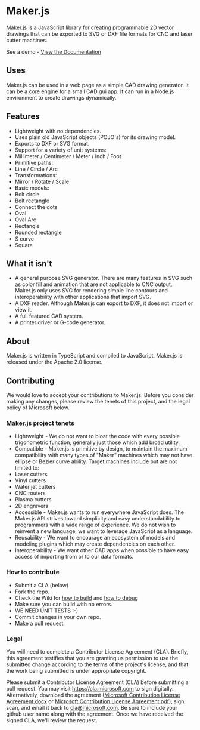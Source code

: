 # Maker.js
Maker.js is a JavaScript library for creating programmable 2D vector drawings that can be exported to SVG or DXF file formats for CNC and laser cutter machines.

See a demo - [View the Documentation](https://github.com/Microsoft/Maker.js/wiki)

## Uses
Maker.js can be used in a web page as a simple CAD drawing generator. It can be a core engine for a small CAD gui app. It can run in a Node.js environment to create drawings dynamically.

## Features
* Lightweight with no dependencies.
* Uses plain old JavaScript objects (POJO's) for its drawing model.
* Exports to DXF or SVG format.
* Support for a variety of unit systems:
 * Millimeter / Centimeter / Meter / Inch / Foot
* Primitive paths:
 * Line / Circle / Arc
* Transformations:
 * Mirror / Rotate / Scale
* Basic models:
 * Bolt circle
 * Bolt rectangle
 * Connect the dots
 * Oval
 * Oval Arc
 * Rectangle
 * Rounded rectangle
 * S curve
 * Square

## What it isn't
* A general purpose SVG generator. There are many features in SVG such as color fill and animation that are not applicable to CNC output. Maker.js only uses SVG for rendering simple line contours and interoperability with other applications that import SVG.
* A DXF reader. Although Maker.js can export to DXF, it does not import or view it.
* A full featured CAD system.
* A printer driver or G-code generator.

## About
Maker.js is written in TypeScript and compiled to JavaScript. Maker.js is released under the Apache 2.0 license.

## Contributing
We would love to accept your contributions to Maker.js. Before you consider making any changes, please review the tenets of this project, and the legal policy of Microsoft below.

### Maker.js project tenets
* Lightweight - We do not want to bloat the code with every possible trigonometric function, generally just those which add broad utility.
* Compatible - Maker.js is primitive by design, to maintain the maximum compatibility with many types of "Maker" machines which may not have ellipse or Bezier curve ability. Target machines include but are not limited to:
 * Laser cutters
 * Vinyl cutters
 * Water jet cutters
 * CNC routers
 * Plasma cutters
 * 2D engravers
* Accessible - Maker.js wants to run everywhere JavaScript does. The Maker.js API strives toward simplicity and easy understandability to programmers with a wide range of experience. We do not wish to reinvent a new language, we want to leverage JavaScript as a language.
* Reusability - We want to encourage an ecosystem of models and modeling plugins which may create dependencies on each other.
* Interoperability - We want other CAD apps when possible to have easy access of importing from or to our data formats.

### How to contribute
* Submit a CLA (below)
* Fork the repo.
* Check the Wiki for [how to build](https://github.com/Microsoft/Maker.js/wiki/Contributors-Build) and [how to debug](https://github.com/Microsoft/Maker.js/wiki/Contributors-Debug)
* Make sure you can build with no errors.
* WE NEED UNIT TESTS :-)
* Commit changes in your own repo.
* Make a pull request.

### Legal
You will need to complete a Contributor License Agreement (CLA). Briefly, this agreement testifies that you are granting us permission to use the submitted change according to the terms of the project's license, and that the work being submitted is under appropriate copyright.

Please submit a Contributor License Agreement (CLA) before submitting a pull request. You may visit https://cla.microsoft.com to sign digitally. Alternatively, download the agreement ([Microsoft Contribution License Agreement.docx](https://www.codeplex.com/Download?ProjectName=typescript&DownloadId=822190) or [Microsoft Contribution License Agreement.pdf](https://www.codeplex.com/Download?ProjectName=typescript&DownloadId=921298)), sign, scan, and email it back to <cla@microsoft.com>. Be sure to include your github user name along with the agreement. Once we have received the signed CLA, we'll review the request.
